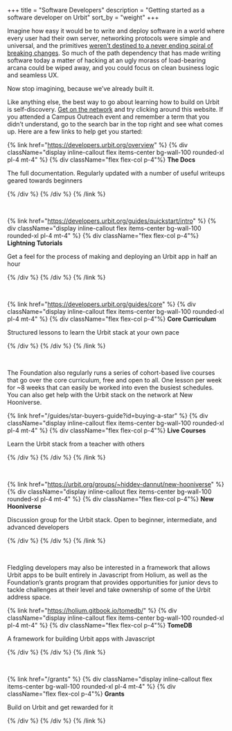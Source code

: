 +++
title = "Software Developers"
description = "Getting started as a software developer on Urbit"
sort_by = "weight"
+++

Imagine how easy it would be to write and deploy software in a world where every user had their own server, networking protocols were simple and universal, and the primitives [weren’t destined to a never ending spiral of breaking changes](https://developers.urbit.org/reference/glossary/kelvin). So much of the path dependency that has made writing software today a matter of hacking at an ugly morass of load-bearing arcana could be wiped away, and you could focus on clean business logic and seamless UX.

Now stop imagining, because we’ve already built it. 

Like anything else, the best way to go about learning how to build on Urbit is self-discovery. [Get on the network](https://airtable.com/shrmfUVpMskWw145u) and try clicking around this website. If you attended a Campus Outreach event and remember a term that you didn’t understand, go to the search bar in the top right and see what comes up. Here are a few links to help get you started:




{% link href="https://developers.urbit.org/overview" %}
{% div className="display inline-callout flex items-center bg-wall-100 rounded-xl pl-4 mt-4" %}
{% div className="flex flex-col p-4"%}
**The Docs**

The full documentation. Regularly updated with a number of useful writeups geared towards beginners

{% /div %}
{% /div %}
{% /link %}

<br>

{% link href="https://developers.urbit.org/guides/quickstart/intro" %}
{% div className="display inline-callout flex items-center bg-wall-100 rounded-xl pl-4 mt-4" %}
{% div className="flex flex-col p-4"%}
**Lightning Tutorials**

Get a feel for the process of making and deploying an Urbit app in half an hour

{% /div %}
{% /div %}
{% /link %}

<br>

{% link href="https://developers.urbit.org/guides/core" %}
{% div className="display inline-callout flex items-center bg-wall-100 rounded-xl pl-4 mt-4" %}
{% div className="flex flex-col p-4"%}
**Core Curriculum**

Structured lessons to learn the Urbit stack at your own pace

{% /div %}
{% /div %}
{% /link %}

<br>

The Foundation also regularly runs a series of cohort-based live courses that go over the core curriculum, free and open to all. One lesson per week for ~8 weeks that can easily be worked into even the busiest schedules. You can also get help with the Urbit stack on the network at New Hooniverse.

{% link href="/guides/star-buyers-guide?id=buying-a-star" %}
{% div className="display inline-callout flex items-center bg-wall-100 rounded-xl pl-4 mt-4" %}
{% div className="flex flex-col p-4"%}
**Live Courses**

Learn the Urbit stack from a teacher with others

{% /div %}
{% /div %}
{% /link %}

<br>

{% link href="https://urbit.org/groups/~hiddev-dannut/new-hooniverse" %}
{% div className="display inline-callout flex items-center bg-wall-100 rounded-xl pl-4 mt-4" %}
{% div className="flex flex-col p-4"%}
**New Hooniverse**

Discussion group for the Urbit stack. Open to beginner, intermediate, and advanced developers

{% /div %}
{% /div %}
{% /link %}

<br>

Fledgling developers may also be interested in a framework that allows Urbit apps to be built entirely in Javascript from Holium, as well as the Foundation’s grants program that provides opportunities for junior devs to tackle challenges at their level and take ownership of some of the Urbit address space.

{% link href="https://holium.gitbook.io/tomedb/" %}
{% div className="display inline-callout flex items-center bg-wall-100 rounded-xl pl-4 mt-4" %}
{% div className="flex flex-col p-4"%}
**TomeDB**

A framework for building Urbit apps with Javascript

{% /div %}
{% /div %}
{% /link %}

<br>

{% link href="/grants" %}
{% div className="display inline-callout flex items-center bg-wall-100 rounded-xl pl-4 mt-4" %}
{% div className="flex flex-col p-4"%}
**Grants**

Build on Urbit and get rewarded for it

{% /div %}
{% /div %}
{% /link %}

<br>